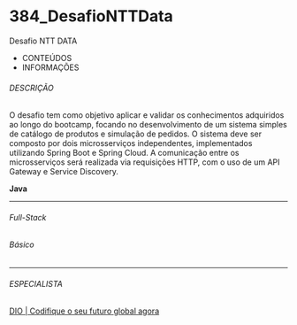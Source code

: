 # 384_DesafioNTTData
 Desafio NTT DATA



- CONTEÚDOS
- INFORMAÇÕES

###### DESCRIÇÃO

O desafio tem como objetivo aplicar e validar os conhecimentos adquiridos ao longo do bootcamp, focando no desenvolvimento de um sistema simples de catálogo de produtos e simulação de pedidos. O sistema deve ser composto por dois microsserviços independentes, implementados utilizando Spring Boot e Spring Cloud. A comunicação entre os microsserviços será realizada via requisições HTTP, com o uso de um API Gateway e Service Discovery.

**Java**

------

###### Full-Stack

###### Básico

------

###### ESPECIALISTA



[DIO | Codifique o seu futuro global agora](https://web.dio.me/project/desafio-ntt-data/learning/1686dfa2-5bf3-473c-b4ef-12d63581ee9a?back=/track/ntt-data-java-e-ia-para-iniciantes&tab=path&moduleId=undefined)



